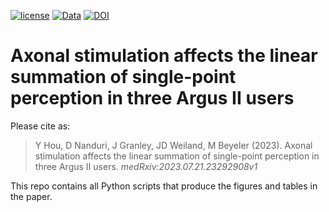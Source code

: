 [![license](https://img.shields.io/badge/License-MIT-blue.svg)](https://github.com/bionicvisionlab/2024-ArgusPairs/blob/master/LICENSE)
[![Data](https://img.shields.io/badge/data-osf.io-lightgrey.svg)](https://osf.io/34rb2/)
[![DOI](https://img.shields.io/badge/DOI-10.1101%2F2023.07.21.23292908-orange)](https://doi.org/10.1101/2023.07.21.23292908)

# Axonal stimulation affects the linear summation of single-point perception in three Argus II users

Please cite as:

> Y Hou, D Nanduri, J Granley, JD Weiland, M Beyeler (2023). Axonal stimulation affects the linear summation of single-point perception
> in three Argus II users. *medRxiv:2023.07.21.23292908v1*

This repo contains all Python scripts that produce the figures and tables in the paper.
